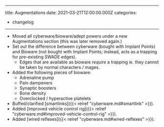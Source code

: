 
---
title: Augmentations
date: 2021-03-21T12:00:00.000Z
categories:
  - changelog
---

* Moved all cyberware/bioware/adept powers under a new Augmentations section (this was later removed again.)
* Set out the difference between cyberware (bought with Implant Points) and Bioware (not bought with Implant Points; instead, acts as a trapping for pre-existing SWADE edges). 
  * Edges that are available as bioware *require* a trapping ie. they cannot be taken by normal characters / mages.
* Added the following pieces of bioware:
  * Adrenaline pump
  * Pain dampeners
  * Synaptic boosters  
  * Bone density
  * Overclocked / hyperactive platelets 
* Buffed/clarified [smartlinks]({{< relref "cyberware.md#smartlink" >}}).
* Added [improved vehicle control rig]({{< relref "cyberware.md#improved-vehicle-control-rig" >}}).
* Added [wired reflexes]({{< relref "cyberware.md#wired-reflexes" >}}).

<!--more-->